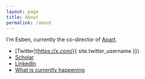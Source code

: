 ```yaml
---
layout: page
title: About
permalink: /about
---
```


I'm Esben, currently the co-director of [Apart](https://apartresearch.com).

- [Twitter](https://x.com/{{ site.twitter_username }})
- [Scholar](https://scholar.google.com/citations?user=SH5diRUAAAAJ&hl=en)
- [LinkedIn](https://www.linkedin.com/in/esbenkc/)
- [What is currently happening](/now)
